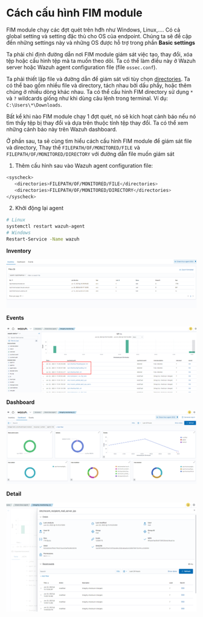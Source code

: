 # Cách cấu hình FIM module

FIM module chạy các đợt quét trên hđh như Windows, Linux,.... Có cả global setting và setting đặc thù cho OS của endpoint. Chúng ta sẽ đề cập đến những settings này và những OS được hỗ trợ trong phần **Basic settings**

Ta phải chỉ định đường dẫn nơi FIM module giám sát việc tạo, thay đổi, xóa tệp hoặc cấu hình tệp mà ta muốn theo dõi. Ta có thể làm điều này ở Wazuh server hoặc Wazuh agent configuration file (file ```ossec.conf```).

Ta phải thiết lập file và đường dẫn để giám sát với tùy chọn [directories](https://documentation.wazuh.com/current/user-manual/reference/ossec-conf/syscheck.html#reference-ossec-syscheck-directories). Ta có thể bao gồm nhiều file và directory, tách nhau bởi dấu phẩy, hoặc thêm chúng ở nhiều dòng khác nhau. Ta có thể cấu hình FIM directory sử dụng ```*``` và ```?``` wildcards giống như khi dùng câu lệnh trong terminal. Ví dụ: ```C:\Users\*\Downloads```.

Bất kể khi nào FIM module chạy 1 đợt quét, nó sẽ kích hoạt cảnh báo nếu nó tìm thấy tệp bị thay đổi và dựa trên thuộc tính tệp thay đổi. Ta có thể xem những cảnh báo này trên Wazuh dashboard.

Ở phần sau, ta sẽ cùng tìm hiểu cách cấu hình FIM module để giám sát file và directory, Thay thế ```FILEPATH/OF/MONITORED/FILE``` và ```FILEPATH/OF/MONITORED/DIRECTORY``` với đường dẫn file muốn giám sát

1. Thêm cấu hình sau vào Wazuh agent configuration file:

```sh
<syscheck>
   <directories>FILEPATH/OF/MONITORED/FILE</directories>
   <directories>FILEPATH/OF/MONITORED/DIRECTORY</directories>
</syscheck>
```

2. Khởi động lại agent

```sh
# Linux
systemctl restart wazuh-agent
# Windows
Restart-Service -Name wazuh
```

**Inventory**

![](./images/wazuh_3.png)

**Events**

![](./images/wazuh_2.png)

**Dashboard**

![](./images/wazuh_4.png)

**Detail**

![](./images/wazuh_5.png)